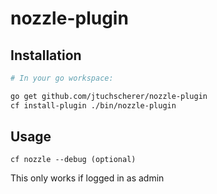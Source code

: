 # nozzle-plugin

## Installation

```bash
# In your go workspace:

go get github.com/jtuchscherer/nozzle-plugin
cf install-plugin ./bin/nozzle-plugin

```

## Usage

```
cf nozzle --debug (optional)
```
This only works if logged in as admin
